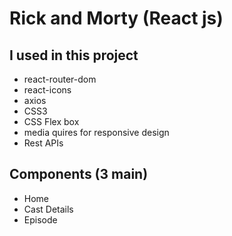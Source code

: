 # Rick and Morty (React js)

## I used in this project
* react-router-dom
* react-icons
* axios
* CSS3
* CSS Flex box
* media quires for responsive design
* Rest APIs

## Components (3 main)
* Home 
* Cast Details 
* Episode 
